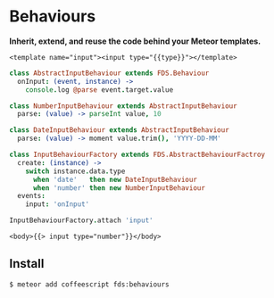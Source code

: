 # Behaviours

**Inherit, extend, and reuse the code behind your Meteor templates.**

```Handlebars
<template name="input"><input type="{{type}}"></template>
```

```CoffeeScript
class AbstractInputBehaviour extends FDS.Behaviour
  onInput: (event, instance) ->
    console.log @parse event.target.value

class NumberInputBehaviour extends AbstractInputBehaviour
  parse: (value) -> parseInt value, 10

class DateInputBehaviour extends AbstractInputBehaviour
  parse: (value) -> moment value.trim(), 'YYYY-DD-MM'

class InputBehaviourFactory extends FDS.AbstractBehaviourFactroy
  create: (instance) ->
    switch instance.data.type
      when 'date'   then new DateInputBehaviour
      when 'number' then new NumberInputBehaviour
  events:
    input: 'onInput'

InputBehaviourFactory.attach 'input'
```

```Handlebars
<body>{{> input type="number"}}</body>
```


## Install

```ShellSession
$ meteor add coffeescript fds:behaviours
```
